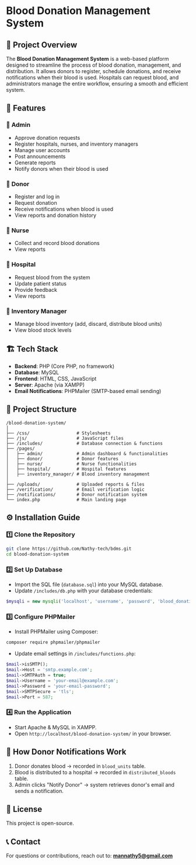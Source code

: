 # Blood Donation Management System

## 📌 Project Overview
The **Blood Donation Management System** is a web-based platform designed to streamline the process of blood donation, management, and distribution. It allows donors to register, schedule donations, and receive notifications when their blood is used. Hospitals can request blood, and administrators manage the entire workflow, ensuring a smooth and efficient system.

## 🚀 Features
### 🔹 **Admin**
- Approve donation requests
- Register hospitals, nurses, and inventory managers
- Manage user accounts
- Post announcements
- Generate reports
- Notify donors when their blood is used

### 🔹 **Donor**
- Register and log in
- Request donation
- Receive notifications when blood is used
- View reports and donation history

### 🔹 **Nurse**
- Collect and record blood donations
- View reports

### 🔹 **Hospital**
- Request blood from the system
- Update patient status
- Provide feedback
- View reports

### 🔹 **Inventory Manager**
- Manage blood inventory (add, discard, distribute blood units)
- View blood stock levels

## 🏗️ Tech Stack
- **Backend**: PHP (Core PHP, no framework)
- **Database**: MySQL
- **Frontend**: HTML, CSS, JavaScript
- **Server**: Apache (via XAMPP)
- **Email Notifications**: PHPMailer (SMTP-based email sending)

## 📂 Project Structure
```
/blood-donation-system/
│
├── /css/                  # Stylesheets
├── /js/                   # JavaScript files
├── /includes/             # Database connection & functions
├── /pages/
│   ├── admin/             # Admin dashboard & functionalities
│   ├── donor/             # Donor features
│   ├── nurse/             # Nurse functionalities
│   ├── hospital/          # Hospital features
│   ├── inventory_manager/ # Blood inventory management
│
├── /uploads/              # Uploaded reports & files
├── /verification/         # Email verification logic
├── /notifications/        # Donor notification system
└── index.php              # Main landing page
```

## ⚙️ Installation Guide
### 1️⃣ **Clone the Repository**
```bash
git clone https://github.com/Nathy-tech/bdms.git
cd blood-donation-system
```

### 2️⃣ **Set Up Database**
- Import the SQL file (`database.sql`) into your MySQL database.
- Update `/includes/db.php` with your database credentials:
```php
$mysqli = new mysqli('localhost', 'username', 'password', 'blood_donation_db');
```

### 3️⃣ **Configure PHPMailer**
- Install PHPMailer using Composer:
```bash
composer require phpmailer/phpmailer
```
- Update email settings in `/includes/functions.php`:
```php
$mail->isSMTP();
$mail->Host = 'smtp.example.com';
$mail->SMTPAuth = true;
$mail->Username = 'your-email@example.com';
$mail->Password = 'your-email-password';
$mail->SMTPSecure = 'tls';
$mail->Port = 587;
```

### 4️⃣ **Run the Application**
- Start Apache & MySQL in XAMPP.
- Open `http://localhost/blood-donation-system/` in your browser.

## 📩 How Donor Notifications Work
1. Donor donates blood → recorded in `blood_units` table.
2. Blood is distributed to a hospital → recorded in `distributed_bloods` table.
3. Admin clicks "Notify Donor" → system retrieves donor's email and sends a notification.

## 📜 License
This project is open-source.

## 📞 Contact
For questions or contributions, reach out to: **mannathy5@gmail.com**

